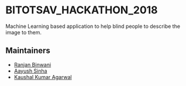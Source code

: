 # BITOTSAV_HACKATHON_2018
Machine Learning based application to help blind people to describe the image to them.

## Maintainers
- [Ranjan Binwani](https://github.com/ranjanbinwani)
- [Aayush Sinha](https://github.com/aayushsinha44)
- [Kaushal Kumar Agarwal](https://github.com/kaushalag29)
